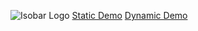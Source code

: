 ![Isobar Logo](/Images/Logo/Isobar_Logo.ico "Isobar Logo")
[Static Demo](https://badacorp.github.io/Isobar/)
[Dynamic Demo](https://badacorp.github.io/Isobar/)

